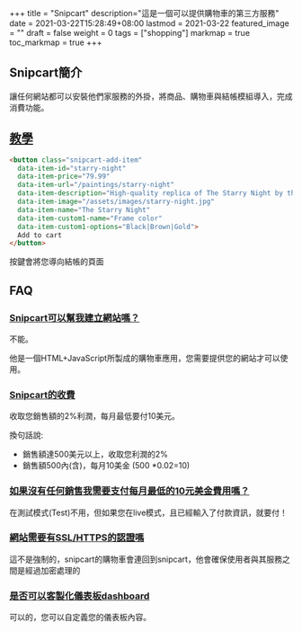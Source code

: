 +++
title = "Snipcart"
description="這是一個可以提供購物車的第三方服務"
date = 2021-03-22T15:28:49+08:00
lastmod = 2021-03-22
featured_image = ""
draft = false
weight = 0
tags = ["shopping"]
markmap = true
toc_markmap = true
+++


## Snipcart簡介

讓任何網站都可以安裝他們家服務的外掛，將商品、購物車與結帳模組導入，完成消費功能。

## [教學](https://docs.snipcart.com/v3/setup/products)

```html
<button class="snipcart-add-item"
  data-item-id="starry-night"
  data-item-price="79.99"
  data-item-url="/paintings/starry-night"
  data-item-description="High-quality replica of The Starry Night by the Dutch post-impressionist painter Vincent van Gogh."
  data-item-image="/assets/images/starry-night.jpg"
  data-item-name="The Starry Night"
  data-item-custom1-name="Frame color"
  data-item-custom1-options="Black|Brown|Gold">
  Add to cart
</button>
```

按鍵會將您導向結帳的頁面

## FAQ

### [Snipcart可以幫我建立網站嗎？](https://snipcart.com/faq/getting-started/can-i-build-a-new-website-with-snipcart)

不能。

他是一個HTML+JavaScript所製成的購物車應用，您需要提供您的網站才可以使用。

### [Snipcart的收費](https://snipcart.com/faq/standard-custom-pricing/how-much-will-it-cost-me-to-use-snipcart)

收取您銷售額的2%利潤，每月最低要付10美元。

換句話說:

- 銷售額達500美元以上，收取您利潤的2%
- 銷售額500內(含)，每月10美金 (500 *0.02=10)

### [如果沒有任何銷售我需要支付每月最低的10元美金費用嗎？](https://snipcart.com/faq/standard-custom-pricing/if-i-make-no-sales-will-i-pay-the-10-minimal-monthly-fee-on-the-standard-plan)

在測試模式(Test)不用，但如果您在live模式，且已經輸入了付款資訊，就要付！

### [網站需要有SSL/HTTPS的認證嗎](https://snipcart.com/faq/getting-started/do-i-need-an-sslhttps-certificate-installed-on-my-website)

這不是強制的，snipcart的購物車會連回到snipcart，他會確保使用者與其服務之間是經過加密處理的

### [是否可以客製化儀表板dashboard](https://snipcart.com/faq/getting-started/does-snipcart-offer-a-merchant-dashboard)

可以的，您可以自定義您的儀表板內容。
